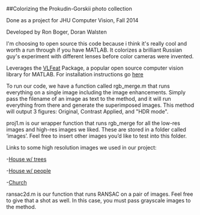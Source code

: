 ##Colorizing the Prokudin-Gorskii photo collection

Done as a project for JHU Computer Vision, Fall 2014

Developed by Ron Boger, Doran Walsten

I'm choosing to open source this code because i think it's really cool and worth a run through if you have MATLAB. It colorizes a brilliant Russian guy's experiment with different lenses before color cameras were invented.

Leverages the [VLFeat](http://www.vlfeat.org) Package, a popular open source computer vision library for MATLAB. For installation instructions go [here](http://www.vlfeat.org/install-matlab.html)

To run our code, we have a function called rgb_merge.m that runs everything on a single image including the image enhancements. Simply pass the filename of an image as text to the method, and it will run everything from there and generate the superimposed images. This method will output 3 figures: Original, Contrast Applied, and "HDR mode". 

proj1.m is our wrapper function that runs rgb_merge for all the low-res images and high-res images we liked. These are stored in a folder called ‘images’. Feel free to insert other images you’d like to test into this folder. 

Links to some high resolution images we used in our project:

-[House w/ trees](http://www.loc.gov/pictures/collection/prok/item/prk2000000093/)

-[House w/ people](http://www.loc.gov/pictures/collection/prok/item/prk2000000096/)

-[Church](http://www.loc.gov/pictures/collection/prok/item/prk2000000036/)

ransac2d.m is our function that runs RANSAC on a pair of images. Feel free to give that a shot as well. In this case, you must pass grayscale images to the method.